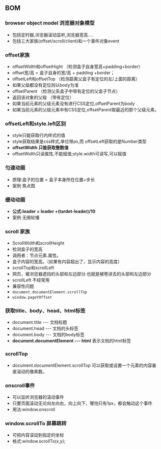 ## BOM
### browser object model 浏览器对象模型 
- 包括定时器,浏览器滚动监听,浏览器宽高....
- 包括三大家族(offset/scroll/client)和一个事件对象event
### offset家族
- offsetWidth和offsetHight （检测盒子自身宽高+padding+border）
 - offset宽/高  =  盒子自身的宽/高 + padding +border；
-  offsetLeft和offsetTop  （检测距离父盒子有定位的左/上面的距离）
 - 如果父级都没有定位则以body为准
-  offsetParent   （检测父系盒子中带有定位的父盒子节点）
 - 返回该对象的父级 （带有定位）
 - 如果当前元素的父级元素没有进行CSS定位,offsetParent为body
 - 如果当前元素的父级元素中有CSS定位,offsetParent取最近的那个父级元素。
### offsetLeft和style.left区别
- style只能获取行内样式的值
- style获取结果是css样式,单位带px,而 offsetLeft获取的是Number类型
- **offsetWidth 只能获取整数值**
- offsetWidth只读属性,不能赋值;style.width可读写,可以赋值
### 匀速动画
- 原理:盒子的位置 = 盒子本身所在位置+步长
- 案例 焦点图
### 缓动动画
 - **公式:leader = leader +(tardet-leader)/10**
 - 案例 无限轮播
### scroll 家族
- ScrollWidth和scrollHeight
 - 检测盒子的宽高
 - 调用者：节点元素.属性。
 - 盒子内容的宽高。（如果有内容超出了，显示内容的高度）
-  scrollTop和scrollLeft
 - 网页，被浏览器遮挡的头部和左边部分.也就是被卷进去的头部和左边部分
 - scrollLeft 不经常用
- 兼容性问题
 - `document.documentElement.scrollTop`
 -  `window.pageYOffset`
### 获取title、body、head、html标签
- document.title --- 文档标题
- document.head --- 文档的头标签
- document.body --- 文档的body标签
- **document.documentElement --- html** 表示文档的html标签
### scrollTop
- document.documentElement.scrollTop 可以获取或设置一个元素的内容垂直滚动的像素数。
### onscroll事件
- 可以监听浏览器的滚动事件
- 只要页面滚动无论向左向右，向上向下，哪怕只有1px，都会触动这个事件
- 用法:window.onscroll
### window.scrollTo 屏幕跳转
- 可把内容滚动到指定的坐标
- 格式:window.scrollTo(x,y);
